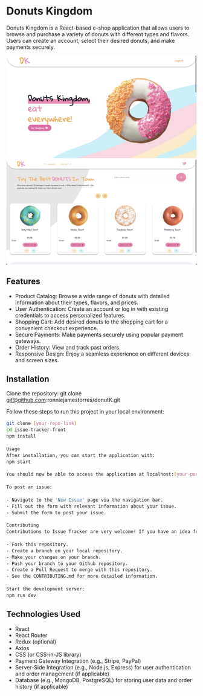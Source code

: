 # Donuts Kingdom

Donuts Kingdom is a React-based e-shop application that allows users to browse and purchase a variety of donuts with different types and flavors. Users can create an account, select their desired donuts, and make payments securely.

![Screenshot of the app](./src/images/screenshot/Screenshot.jpg)
![Screenshot of the app](./src/images/screenshot/Screenshot2.jpg)

## Features

- Product Catalog: Browse a wide range of donuts with detailed information about their types, flavors, and prices.
- User Authentication: Create an account or log in with existing credentials to access personalized features.
- Shopping Cart: Add desired donuts to the shopping cart for a convenient checkout experience.
- Secure Payments: Make payments securely using popular payment gateways.
- Order History: View and track past orders.
- Responsive Design: Enjoy a seamless experience on different devices and screen sizes.

## Installation

Clone the repository:
git clone git@github.com:ronniejamestorres/donutK.git

Follow these steps to run this project in your local environment:

```bash
git clone [your-repo-link]
cd issue-tracker-front
npm install

Usage
After installation, you can start the application with:
npm start

You should now be able to access the application at localhost:[your-port-number].

To post an issue:

- Navigate to the 'New Issue' page via the navigation bar.
- Fill out the form with relevant information about your issue.
- Submit the form to post your issue.

Contributing
Contributions to Issue Tracker are very welcome! If you have an idea for a feature, or find a bug to fix, please follow these steps:

- Fork this repository.
- Create a branch on your local repository.
- Make your changes on your branch.
- Push your branch to your Github repository.
- Create a Pull Request to merge with this repository.
- See the CONTRIBUTING.md for more detailed information.

Start the development server:
npm run dev
```

## Technologies Used

- React
- React Router
- Redux (optional)
- Axios
- CSS (or CSS-in-JS library)
- Payment Gateway Integration (e.g., Stripe, PayPal)
- Server-Side Integration (e.g., Node.js, Express) for user authentication and order management (if applicable)
- Database (e.g., MongoDB, PostgreSQL) for storing user data and order history (if applicable)
